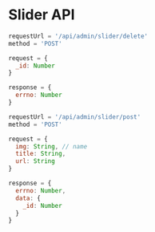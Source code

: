 Slider API
===

``` javascript
requestUrl = '/api/admin/slider/delete'
method = 'POST'

request = {
  _id: Number
}

response = {
  errno: Number
}
```

``` javascript
requestUrl = '/api/admin/slider/post'
method = 'POST'

request = {
  img: String, // name
  title: String,
  url: String
}

response = {
  errno: Number,
  data: {
    _id: Number
  }
}
```
